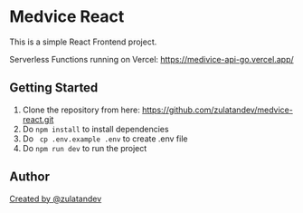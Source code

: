 # Medvice React

This is a simple React Frontend project.

Serverless Functions running on Vercel: https://medivice-api-go.vercel.app/

## Getting Started

1. Clone the repository from here: https://github.com/zulatandev/medvice-react.git
2. Do `npm install` to install dependencies
3. Do ` cp .env.example .env` to create .env file
4. Do `npm run dev` to run the project

## Author

[Created by @zulatandev](https://github.com/zulatandev)
